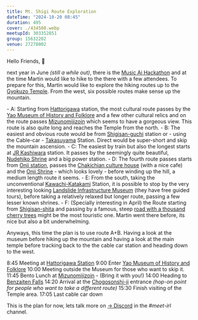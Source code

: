 ```yaml
---
title: Mt. Shigi Route Exploration
dateTime: "2024-10-20 08:45"
duration: 495
cover: ./434508.webp
meetupId: 303352851
group: 15632202
venue: 27278002
---
```


Hello Friends, 👋

next year in June _(still a while out)_, there is the [Music Ai Hackathon](https://music-ai-hackathon.com/) and at the time Martin would like to hike to the there with a few attendees. To prepare for this, Martin would like to explore the hiking routes up to the [Gyokuzo Temple](https://gyokuzo.com/en/). From the west, six possible routes make sense up the mountain.

\- A: Starting from [Hattorigawa](https://maps.app.goo.gl/71sHYgrL3MTVQCKX6) station, the most cultural route passes by the [Yao Museum of History and Folklore](https://maps.app.goo.gl/mYRWnhor33PAxZSBA) and a few other cultural relics and on the route passes [Mizunomijizoin](https://maps.app.goo.gl/BypmGSzGSpjvfuC37) which seems to have a gorgeous view. This route is also quite long and reaches the Temple from the north.
\- B: The easiest and obvious route would be from [Shigisan-guchi](https://maps.app.goo.gl/xFzt5H2BrYjYHRfXA) station or - using the Cable-car - [Takasuyama](https://maps.app.goo.gl/toUJ9NoXZAPmLskH9) Station. Direct would be super-short and skip the mountain ascension.
\- C: The easiest by train but also the longest starts at [JR Kashiwara](https://maps.app.goo.gl/CNTTJMaonGZJw3eo7) station. It passes by the seemingly quite beautiful, [Nudehiko Shrine](https://maps.app.goo.gl/W1EZsLh9JxP6ZHjS6) and a big power station.
\- D: The fourth route passes starts from [Onji station](https://maps.app.goo.gl/JEANPH7CfgG9wsCM8), passes the [Chakichian culture house](https://maps.app.goo.gl/WB51FmDmfzubUav57) (with a nice cafe) and the [Onji Shrine](https://maps.app.goo.gl/GgaCP95Anzd6Wu268) \- which looks lovely \- before winding up the hill\, a medium length route it seems\.
\- E: From the south\, taking the unconventional [Kawachi-Katakami](https://maps.app.goo.gl/2F4S2vgkeDEVxSKE7) Station, it is possible to stop by the very interesting looking [Landslide Infrastructure Museum](https://maps.app.goo.gl/g56XyvHchntpP9Pq7) (they have free guided tours), before taking a relatively relaxed but longer route, passing a few lesser known shrines.
\- F: \(Specially interesting in April\) the Route starting from [Shigisan-shita](https://maps.app.goo.gl/ivadXAnKycQkDURq8) and passing by a famous, steep [road with a thousand cherry trees](https://maps.app.goo.gl/Bmo6Ch84z72N6McVA) might be the most touristic one. Martin went there before, its nice but also a bit underwhelming.

Anyways, this time the plan is to use route A+B. Having a look at the museum before hiking up the mountain and having a look at the main temple before tracking back to the the cable car station and heading down to the west.

8:45 Meeting at [Hattorigawa Station](https://maps.app.goo.gl/N5A5MTgfniAE3P8H8)
9:00 Enter [Yao Museum of History and Folklore](https://maps.app.goo.gl/EBwgSMkFHps1wXSG7)
10:00 Meeting outside the Museum for those who want to skip it.
11:45 Bento Lunch at [Mizunomijizoin](https://maps.app.goo.gl/BUDcxBfv92MRsXvf7) \- \(Bring it with you\!\)
14:00 Heading to [Benzaiten Falls](https://maps.app.goo.gl/3quqykyUM6YhvQxr5)
14:20 Arrival at the [Chogosonshi-ji](https://maps.app.goo.gl/NEghQK9EyTotDEA17) entrance _(hop-on point for people who want to take a different route)_
15:30 Finish visiting of the Temple area.
17:05 Last cable car down

This is the plan for now, lets talk more on [→ Discord](https://owddm.com/discord) in the _#meet-irl_ channel.

